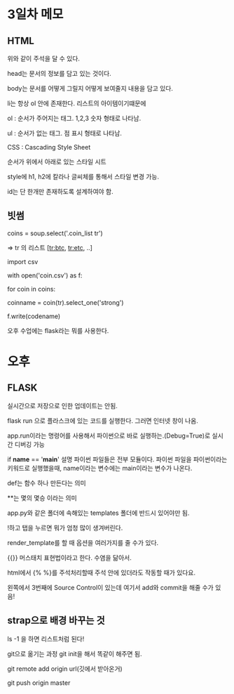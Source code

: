 # 3일차 메모

## HTML

<!-- 주석 -->

위와 같이 주석을 달 수 있다.

head는 문서의 정보를 담고 있는 것이다.

body는 문서를 어떻게 그릴지 어떻게 보여줄지 내용을 담고 있다.

li는 항상 ol 안에 존재한다. 리스트의 아이템이기떄문에

ol : 순서가 주어지는 태그. 1,2,3 숫자 형태로 나타남.

ul : 순서가 없는 태그. 점 표시 형태로 나타남.

CSS : Cascading Style Sheet

순서가 위에서 아래로 있는 스타일 시트

style에 h1, h2에 칼라나 글씨체를 통해서 스타일 변경 가능.

id는 단 한개만 존재하도록 설계하여야 함. 

## 빗썸

coins = soup.select('.coin_list tr')

=> tr 의 리스트 [<tr:btc>, <tr:etc>, ..]

import csv

with open('coin.csv') as f:

for coin in coins:

coinname = coin(tr).select_one('strong')

f.write(codename)

오후 수업에는 flask라는 뭐를 사용한다.

# 오후

## FLASK

실시간으로 저장으로 인한 업데이트는 안됨.

flask run 으로 플라스크에 있는 코드를 실행한다. 그러면 인터넷 창이 나옴.

app.run이라는 명령어를 사용해서 파이썬으로 바로 실행하는.(Debug=True)로 실시간 디버깅 가능

if __name__ == '__main__' 설명 파이썬 파일들은 전부 모듈이다. 파이썬 파일을 파이썬이라는 키워드로 실행했을때, name이라는 변수에는 main이라는 변수가 나온다. 

def는 함수 하나 만든다는 의미

**는 몇의 몇승 이라는 의미

app.py와 같은 폴더에 속해있는 templates 폴더에 반드시 있어야만 됨.

!하고 탭을 누르면 뭐가 엄청 많이 생겨버린다.

render_template를 할 때 옵션을 여러가지를 줄 수가 있다.

{{}} 머스태치 표현법이라고 한다. 수염을 닮아서.

html에서 {% %}를 주석처리할때 주석 안에 있더라도 작동할 때가 있다요.

왼쪽에서 3번째에 Source Control이 있는데 여기서 add와 commit을 해줄 수가 있음!

## strap으로 배경 바꾸는 것

ls -1 을 하면 리스트처럼 된다!

git으로 옮기는 과정 git init을 해서 똑같이 해주면 됨.

git remote add origin url(깃에서 받아온거)

git push origin master